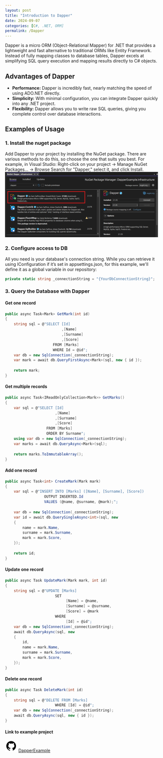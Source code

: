 ```yaml
---
layout: post
title: "Introduction to Dapper"
date: 2024-09-07
categories: [C#, .NET, ORM]
permalink: /Dapper
---
```


Dapper is a micro ORM (Object-Relational Mapper) for .NET that provides a lightweight and fast alternative to traditional ORMs like Entity Framework. Instead of fully mapping classes to database tables, Dapper excels at simplifying SQL query execution and mapping results directly to C# objects.

## **Advantages of Dapper**

- **Performance:** Dapper is incredibly fast, nearly matching the speed of using ADO.NET directly.
- **Simplicity:** With minimal configuration, you can integrate Dapper quickly into any .NET project.
- **Flexibility:** Dapper allows you to write raw SQL queries, giving you complete control over database interactions.

## **Examples of Usage**

### **1. Install the nuget package**

Add Dapper to your project by installing the NuGet package. There are various methods to do this, so choose the one that suits you best.
For example, in Visual Studio: Right-click on your project -> Manage NuGet Packages... -> Browse
Search for "Dapper," select it, and click Install.
![Alt text](/assets/img/posts/dapper-install.png)

### **2. Configure access to DB**

All you need is your database's connection string.
While you can retrieve it using IConfiguration if it’s set in appsettings.json, for this example, we'll define it as a global variable in our repository:
```c#
private static string _connectionString = "{YourDbConnectionString}";
```

### **3. Query the Database with Dapper**
#### **Get one record**  
```c#
public async Task<Mark> GetMark(int id)
{
    string sql = @"SELECT [Id]
                          ,[Name]
                          ,[Surname]
                          ,[Score]
                      FROM [Marks] 
                      WHERE Id = @id";
    var db = new SqlConnection(_connectionString);
    var mark = await db.QueryFirstAsync<Mark>(sql, new { id });

    return mark;
}
```

#### **Get multiple records**
```c#
public async Task<IReadOnlyCollection<Mark>> GetMarks()
{
    var sql = @"SELECT [Id]
                       ,[Name]
                       ,[Surname]
                       ,[Score]
                   FROM [Marks] 
                   ORDER BY Surname";
    using var db = new SqlConnection(_connectionString);
    var marks = await db.QueryAsync<Mark>(sql);

    return marks.ToImmutableArray();
}
```

#### **Add one record**
```c#
public async Task<int> CreateMark(Mark mark)
{
    var sql = @"INSERT INTO [Marks] ([Name], [Surname], [Score])
                  OUTPUT INSERTED.Id
                  VALUES (@name, @surname, @mark);";

    var db = new SqlConnection(_connectionString);
    var id = await db.QuerySingleAsync<int>(sql, new
    {
        name = mark.Name,
        surname = mark.Surname,
        mark = mark.Score,
    });

    return id;
}
```

#### **Update one record**
```c#
public async Task UpdateMark(Mark mark, int id)
{
    string sql = @"UPDATE [Marks] 
                       SET
                            [Name] = @name, 
                            [Surname] = @surname, 
                            [Score] = @mark 
                       WHERE 
                            [Id] = @id";
    var db = new SqlConnection(_connectionString);
    await db.QueryAsync(sql, new
    {
        id,
        name = mark.Name,
        surname = mark.Surname,
        mark = mark.Score,
    });
}
```

#### **Delete one record**
```c#
public async Task DeleteMark(int id)
{
    string sql = @"DELETE FROM [Marks]       
                       WHERE [Id] = @id";
    var db = new SqlConnection(_connectionString);
    await db.QueryAsync(sql, new { id });
}
```

#### Link to example project
[![GitHub](/assets/icons/icons8-github.svg)](https://github.com/jdaniel1987/DapperExample) [DapperExample](https://github.com/jdaniel1987/DapperExample)
